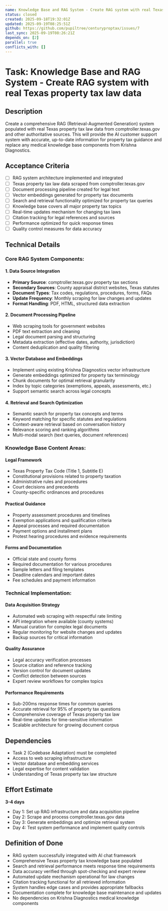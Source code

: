 ```yaml
---
name: Knowledge Base and RAG System - Create RAG system with real Texas property tax law data
status: closed
created: 2025-09-18T19:32:01Z
updated: 2025-09-19T08:25:51Z
github: https://github.com/pupiltree/centuryproptax/issues/7
last_sync: 2025-09-19T08:26:21Z
depends_on: [2]
parallel: true
conflicts_with: []
---
```


# Task: Knowledge Base and RAG System - Create RAG system with real Texas property tax law data

## Description

Create a comprehensive RAG (Retrieval-Augmented Generation) system populated with real Texas property tax law data from comptroller.texas.gov and other authoritative sources. This will provide the AI customer support system with accurate, up-to-date information for property tax guidance and replace any medical knowledge base components from Krishna Diagnostics.

## Acceptance Criteria

- [ ] RAG system architecture implemented and integrated
- [ ] Texas property tax law data scraped from comptroller.texas.gov
- [ ] Document processing pipeline created for legal text
- [ ] Vector embeddings generated for property tax documents
- [ ] Search and retrieval functionality optimized for property tax queries
- [ ] Knowledge base covers all major property tax topics
- [ ] Real-time updates mechanism for changing tax laws
- [ ] Citation tracking for legal references and sources
- [ ] Performance optimized for quick response times
- [ ] Quality control measures for data accuracy

## Technical Details

### Core RAG System Components:

#### 1. Data Source Integration
- **Primary Source**: comptroller.texas.gov property tax sections
- **Secondary Sources**: County appraisal district websites, Texas statutes
- **Document Types**: Tax codes, regulations, procedures, forms, FAQs
- **Update Frequency**: Monthly scraping for law changes and updates
- **Format Handling**: PDF, HTML, structured data extraction

#### 2. Document Processing Pipeline
- Web scraping tools for government websites
- PDF text extraction and cleaning
- Legal document parsing and structuring
- Metadata extraction (effective dates, authority, jurisdiction)
- Content deduplication and quality filtering

#### 3. Vector Database and Embeddings
- Implement using existing Krishna Diagnostics vector infrastructure
- Generate embeddings optimized for property tax terminology
- Chunk documents for optimal retrieval granularity
- Index by topic categories (exemptions, appeals, assessments, etc.)
- Support semantic search across legal concepts

#### 4. Retrieval and Search Optimization
- Semantic search for property tax concepts and terms
- Keyword matching for specific statutes and regulations
- Context-aware retrieval based on conversation history
- Relevance scoring and ranking algorithms
- Multi-modal search (text queries, document references)

### Knowledge Base Content Areas:

#### Legal Framework
- Texas Property Tax Code (Title 1, Subtitle E)
- Constitutional provisions related to property taxation
- Administrative rules and procedures
- Court decisions and precedents
- County-specific ordinances and procedures

#### Practical Guidance
- Property assessment procedures and timelines
- Exemption applications and qualification criteria
- Appeal processes and required documentation
- Payment options and installment plans
- Protest hearing procedures and evidence requirements

#### Forms and Documentation
- Official state and county forms
- Required documentation for various procedures
- Sample letters and filing templates
- Deadline calendars and important dates
- Fee schedules and payment information

### Technical Implementation:

#### Data Acquisition Strategy
- Automated web scraping with respectful rate limiting
- API integration where available (county systems)
- Manual curation for complex legal documents
- Regular monitoring for website changes and updates
- Backup sources for critical information

#### Quality Assurance
- Legal accuracy verification processes
- Source citation and reference tracking
- Version control for document updates
- Conflict detection between sources
- Expert review workflows for complex topics

#### Performance Requirements
- Sub-200ms response times for common queries
- Accurate retrieval for 95% of property tax questions
- Comprehensive coverage of Texas property tax law
- Real-time updates for time-sensitive information
- Scalable architecture for growing document corpus

## Dependencies

- Task 2 (Codebase Adaptation) must be completed
- Access to web scraping infrastructure
- Vector database and embedding services
- Legal expertise for content validation
- Understanding of Texas property tax law structure

## Effort Estimate

**3-4 days**

- Day 1: Set up RAG infrastructure and data acquisition pipeline
- Day 2: Scrape and process comptroller.texas.gov data
- Day 3: Generate embeddings and optimize retrieval system
- Day 4: Test system performance and implement quality controls

## Definition of Done

- RAG system successfully integrated with AI chat framework
- Comprehensive Texas property tax knowledge base populated
- Search and retrieval performance meets response time requirements
- Data accuracy verified through spot-checking and expert review
- Automated update mechanism operational for law changes
- Citation tracking functional for all retrieved information
- System handles edge cases and provides appropriate fallbacks
- Documentation complete for knowledge base maintenance and updates
- No dependencies on Krishna Diagnostics medical knowledge components
